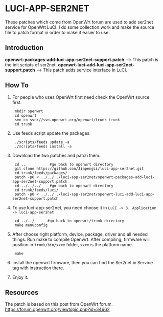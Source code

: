 # LUCI-APP-SER2NET

These patches which come from OpenWrt forum are used to add ser2net service for OpenWrt LuCI. I do some collection work and make the source file to patch format in order to make it easier to use.

## Introduction
**openwrt-packages-add-luci-app-ser2net-support.patch** --> This patch is the init scripts of ser2net. 
**openwrt-luci-add-luci-app-ser2net-support.patch** --> This patch adds service interface in LuCI.

## How To
1. For people who uses OpenWrt first need check the OpenWrt source first.

		mkdir openwrt
		cd openwrt
		svn co svn://svn.openwrt.org/openwrt/trunk trunk
		cd trunk

2. Use feeds script update the packages.

		./scripts/feeds update -a
		./scripts/feeds install -a

3. Download the two patches and patch them.
		
		cd ..    		#go back to openwrt directory
		git clone https://github.com/JiapengLi/luci-app-ser2net.git
		cd trunk/feeds/packages/
		patch -p0 < ../../../luci-app-ser2net/openwrt-packages-add-luci-app-ser2net-support.patch
		cd ../../../    #go back to openwrt directory
		cd trunk/feeds/luci/
		patch -p0 < ../../../luci-app-ser2net/openwrt-luci-add-luci-app-ser2net-support.patch

4. To use luci-app-ser2net, you need choose it in `LuCI -> 3. Application -> luci-app-ser2net`

		cd ../../      #go back to openwrt/trunk directory
		make menuconfig

5. After choose right platform, device, package, driver and all needed things. Run make to compile Openwrt. After compiling, firmware will position in `trunk/bin/xxxx` folder, `xxxx` is the platform name.
	
		make
 
6. Install the openwrt firmware, then you can find the Ser2net in Service tag with instruction there.

7. Enjoy it.

## Resources
The patch is based on this post from OpenWrt forum.  
<https://forum.openwrt.org/viewtopic.php?id=34662>  
